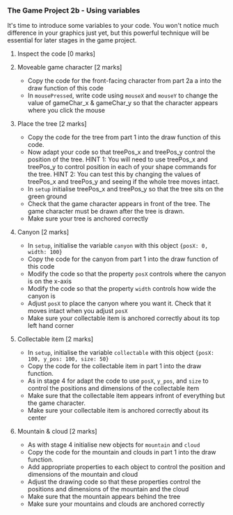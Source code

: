 ### The Game Project 2b - Using variables

It's time to introduce some variables to your code. You won't notice
much difference in your graphics just yet, but this powerful technique will
be essential for later stages in the game project.

1. Inspect the code [0 marks]

2. Moveable game character [2 marks]
	- Copy the code for the front-facing character from part 2a a into
	the draw function of this code
	- In `mousePressed`, write code using `mouseX` and `mouseY` to change the value of gameChar_x & gameChar_y so that the character appears where you click the mouse

3. Place the tree [2 marks]
	- Copy the code for the tree from part 1 into the draw function of this code.
	- Now adapt your code so that treePos_x and treePos_y control the position of the tree.
		HINT 1: You will need to use treePos_x and treePos_y to control position in each of your shape commands for the tree.
		HINT 2: You can test this by changing the values of treePos_x and treePos_y and seeing if the whole tree moves intact.
	- In `setup` initialise treePos_x and treePos_y so that the tree sits on the green ground
	- Check that the game character appears in front of the tree. The game character must be drawn after the tree is drawn.
	- Make sure your tree is anchored correctly

4. Canyon [2 marks]
	- In `setup`, initialise the variable `canyon` with this object `{posX: 0, width: 100}`
	- Copy the code for the canyon from part 1 into the draw function of this code
	- Modify the code so that the property `posX` controls where the canyon is on the x-axis
	- Modify the code so that the property `width` controls how wide the canyon is
	- Adjust `posX` to place the canyon where you want it. Check that it moves intact when you adjust `posX`
	- Make sure your collectable item is anchored correctly about its top left hand corner
	

5. Collectable item [2 marks]
	- In `setup`, initialise the variable `collectable` with this object `{posX: 100, y_pos: 100, size: 50}`
	- Copy the code for the collectable item in part 1 into the draw function.
	- As in stage 4 for adapt the code to use `posX`, `y_pos`, and `size` to control the positions and dimensions of the collectable item
	- Make sure that the collectable item appears infront of everything but the game character.
	- Make sure your collectable item is anchored correctly about its center

6. Mountain & cloud [2 marks]
	- As with stage 4 initialise new objects for `mountain` and `cloud`
	- Copy the code for the mountain and clouds in part 1 into the draw function.
	- Add appropriate properties to each object to control the position and dimensions of the mountain and cloud
	- Adjust the drawing code so that these properties control the positions and dimensions of the mountain and the cloud
	- Make sure that the mountain appears behind the tree
	- Make sure your mountains and clouds are anchored correctly
